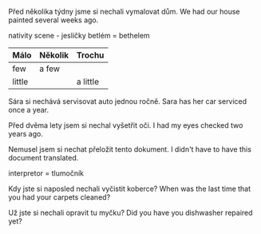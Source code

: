 Před několika týdny jsme si nechali vymalovat dům.
We had our house painted several weeks ago.


nativity scene - jesličky
betlém = bethelem

| Málo   | Několik | Trochu |
| ------ | ------- | ------ |
| few    | a few   |        |
| little |         | a little       |

Sára si nechává servisovat auto jednou ročně.
Sara has her car serviced once a year.

Před dvěma lety jsem si nechal vyšetřit oči.
I had my eyes checked two years ago.

Nemusel jsem si nechat přeložit tento dokument.
I didn't have to have this document translated.

interpretor = tlumočník

Kdy jste si naposled nechali vyčistit koberce?
When was the last time that you had your carpets cleaned?

Už jste si nechali opravit tu myčku?
Did you have you dishwasher repaired yet?